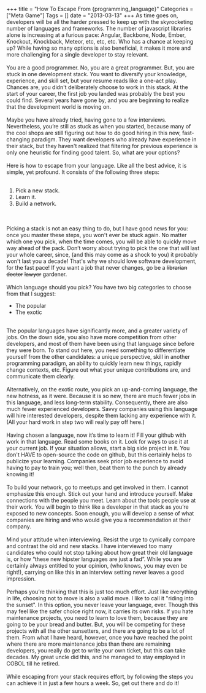 +++
title = "How To Escape From {programming_language}"
Categories = ["Meta Game"]
Tags = []
date = "2013-03-13"
+++
As time goes on, developers will be all the harder pressed to keep up with the skyrocketing number of languages and frameworks. The number of javascript libraries alone is increasing at a furious pace: Angular, Backbone, Node, Ember, Knockout, Knockback, Meteor, etc, etc, etc. Who has a chance at keeping up? While having so many options is also beneficial, it makes it more and more challenging for a single developer to stay relevant.
<br />
<br />
You are a good programmer. No, you are a great programmer. But, you are stuck in one development stack. You want to diversify your knowledge, experience, and skill set, but your resume reads like a one-act play. Chances are, you didn't deliberately choose to work in this stack. At the start of your career, the first job you landed was probably the best you could find. Several years have gone by, and you are beginning to realize that the development world is moving on.
<br />
<br />
Maybe you have already tried, having gone to a few interviews. Nevertheless, you’re still as stuck as when you started, because many of the cool shops are still figuring out how to do good hiring in this new, fast-changing paradigm. They want developers who already have experience in their stack, but they haven't realized that filtering for previous experience is only one heuristic for finding good talent. So, what are your options?
<br />
<br />
Here is how to escape from your language. Like all the best advice, it is simple, yet profound. It consists of the following three steps:
<br />
<br />
1. Pick a new stack.<br />
 2. Learn it.<br />
 3. Build a network.
<br />
<br />
Picking a stack is not an easy thing to do, but I have good news for you: once you master these steps, you won't ever be stuck again. No matter which one you pick, when the time comes, you will be able to quickly move way ahead of the pack. Don’t worry about trying to pick the one that will last your whole career, since, (and this may come as a shock to you) it probably won't last you a decade! That's why we should love software development, for the fast pace! If you want a job that never changes, go be a <del>librarian</del> <del>doctor</del> <del>lawyer</del> gardener.
<br />
<br />
Which language should you pick? You have two big categories to choose from that I suggest:
<ul>
	<li dir="ltr">The popular</li>
	<li dir="ltr">The exotic</li>
</ul>
<br />
The popular languages have significantly more, and a greater variety of jobs. On the down side, you also have more competition from other developers, and most of them have been using that language since before they were born. To stand out here, you need something to differentiate yourself from the other candidates: a unique perspective, skill in another programming paradigm, an ability to quickly learn new things, rapidly change contexts, etc. Figure out what your unique contributions are, and communicate them clearly.
<br />
<br />
Alternatively, on the exotic route, you pick an up-and-coming language, the new hotness, as it were. Because it is so new, there are much fewer jobs in this language, and less long-term stability. Consequently, there are also much fewer experienced developers. Savvy companies using this language will hire interested developers, despite them lacking any experience with it. (All your hard work in step two will really pay off here.)
<br />
<br />
Having chosen a language, now it’s time to learn it! Fill your github with work in that language.
 Read some books on it. Look for ways to use it at your current job. If your situation allows, start a big side project in it. You don't HAVE to open-source the code on github, but this certainly helps to publicize your learning. Companies seek prior job experience to avoid having to pay to train you; well then, beat them to the punch by already knowing it!
<br />
<br />
To build your network, go to meetups and get involved in them. I cannot emphasize this enough.
 Stick out your hand and introduce yourself. Make connections with the people you meet. Learn about the tools people use at their work. You will begin to think like a developer in that stack as you’re exposed to new concepts. Soon enough, you will develop a sense of what companies are hiring and who would give you a recommendation at their company.
<br />
<br />
Mind your attitude when interviewing. Resist the urge to cynically compare and contrast the old and new stacks. I have interviewed too many candidates who could not stop talking about how great their old language is, or how “these new hipster languages are just a fad”. While you are certainly always entitled to your opinion, (who knows, you may even be right!), carrying on like this in an interview setting never leaves a good impression.
<br />
<br />
Perhaps you’re thinking that this is just too much effort. Just like everything in life, choosing not to move is also a valid move. I like to call it "riding into the sunset". In this option, you never leave your language, ever. Though this may feel like the safer choice right now, it carries its own risks. If you hate maintenance projects, you need to learn to love them, because they are going to be your bread and butter. But, you will be competing for these projects with all the other sunsetters, and there are going to be a lot of them. From what I have heard, however, once you have reached the point where there are more maintenance jobs than there are remaining developers, you really do get to write your own ticket, but this can take decades. My great uncle did this, and he managed to stay employed in COBOL till he retired.
<br />
<br />
While escaping from your stack requires effort, by following the steps you can achieve it in just a few hours a week. So, get out there and do it!
